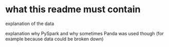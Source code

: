 # what this readme must contain
explanation of the data

explanation why PySpark and why sometimes Panda was used though (for example because data could be broken down)
